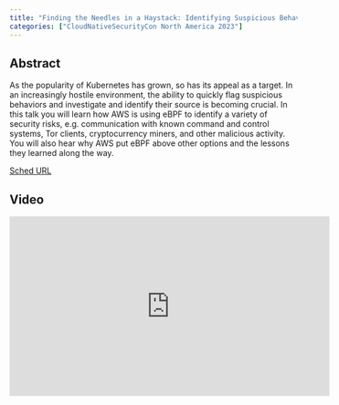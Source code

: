 ```yaml
---
title: "Finding the Needles in a Haystack: Identifying Suspicious Behaviors with eBPF - Jeremy Cowan & Wasiq Muhammad, Amazon Web Services"
categories: ["CloudNativeSecurityCon North America 2023"]
---
```


## Abstract

As the popularity of Kubernetes has grown, so has its appeal as a target. In an increasingly hostile environment, the ability to quickly flag suspicious behaviors and investigate and identify their source is becoming crucial. In this talk you will learn how AWS is using eBPF to identify a variety of security risks, e.g. communication with known command and control systems, Tor clients, cryptocurrency miners, and other malicious activity. You will also hear why AWS put eBPF above other options and the lessons they learned along the way.

[Sched URL](https://cloudnativesecurityconna23.sched.com/event/209d4f920b89e33a2b5a1970940f80f1)

## Video

<iframe width='560' height='315' src='https://www.youtube.com/embed/pVJHljuz1F0' frameborder='0' allow='accelerometer; autoplay; encrypted-media; gyroscope; picture-in-picture' allowfullscreen></iframe>
